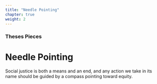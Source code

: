 ```yaml
---
title: "Needle Pointing"
chapter: true
weight: 2
---
```

### Theses Pieces
# Needle Pointing

Social justice is both a means and an end, and any action we take in its name should be guided by a compass pointing toward equity.
